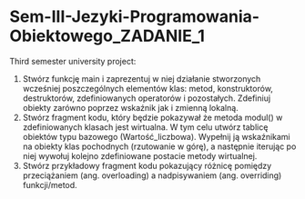 # Sem-III-Jezyki-Programowania-Obiektowego_ZADANIE_1
Third semester university project:

1) Stwórz funkcję main i zaprezentuj w niej działanie stworzonych wcześniej poszczególnych
elementów klas: metod, konstruktorów, destruktorów, zdefiniowanych operatorów i
pozostałych. Zdefiniuj obiekty zarówno poprzez wskaźnik jak i zmienną lokalną.
2) Stwórz fragment kodu, który będzie pokazywał że metoda modul() w zdefiniowanych klasach
jest wirtualna. W tym celu utwórz tablicę obiektów typu bazowego (Wartość_liczbowa).
Wypełnij ją wskaźnikami na obiekty klas pochodnych (rzutowanie w górę), a następnie
iterując po niej wywołuj kolejno zdefiniowane postacie metody wirtualnej.
3) Stwórz przykładowy fragment kodu pokazujący różnicę pomiędzy przeciążaniem (ang.
overloading) a nadpisywaniem (ang. overriding) funkcji/metod.

